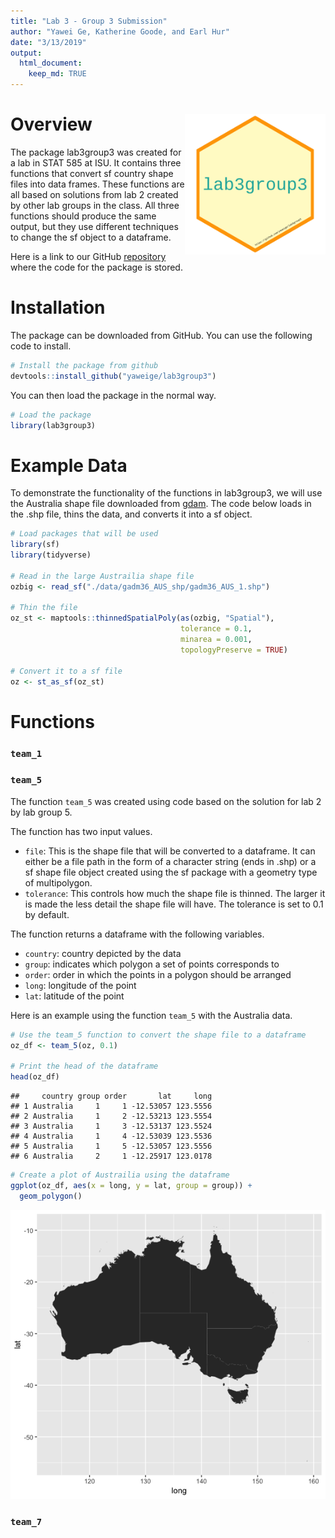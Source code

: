 ```yaml
---
title: "Lab 3 - Group 3 Submission"
author: "Yawei Ge, Katherine Goode, and Earl Hur"
date: "3/13/2019"
output: 
  html_document:
    keep_md: TRUE
---
```




# Overview <img align="right" width="225" height="225" src="./data-raw/sticker.png">

The package lab3group3 was created for a lab in STAT 585 at ISU. It contains three functions that convert sf country shape files into data frames. These functions are all based on solutions from lab 2 created by other lab groups in the class. All three functions should produce the same output, but they use different techniques to change the sf object to a dataframe.

Here is a link to our GitHub [repository](https://github.com/yaweige/lab3group3) where the code for the package is stored.

# Installation

The package can be downloaded from GitHub. You can use the following code to install.


```r
# Install the package from github
devtools::install_github("yaweige/lab3group3")
```

You can then load the package in the normal way.


```r
# Load the package
library(lab3group3)
```


# Example Data

To demonstrate the functionality of the functions in lab3group3, we will use the Australia shape file downloaded from [gdam](https://gadm.org/download_country_v3.html). The code below loads in the .shp file, thins the data, and converts it into a sf object.


```r
# Load packages that will be used
library(sf)
library(tidyverse)

# Read in the large Austrailia shape file
ozbig <- read_sf("./data/gadm36_AUS_shp/gadm36_AUS_1.shp")

# Thin the file
oz_st <- maptools::thinnedSpatialPoly(as(ozbig, "Spatial"), 
                                      tolerance = 0.1, 
                                      minarea = 0.001, 
                                      topologyPreserve = TRUE)

# Convert it to a sf file
oz <- st_as_sf(oz_st)
```

# Functions

### `team_1`

### `team_5`

The function `team_5` was created using code based on the solution for lab 2 by lab group 5. 

The function has two input values.

- `file`:	This is the shape file that will be converted to a dataframe. It can either be a file path in the form of a character string (ends in .shp) or a sf shape file object created using the sf package with a geometry type of multipolygon.
- `tolerance`: This controls how much the shape file is thinned. The larger it is made the less detail the shape file will have. The tolerance is set to 0.1 by default.

The function returns a dataframe with the following variables.

- `country`: country depicted by the data
- `group`: indicates which polygon a set of points corresponds to
- `order`: order in which the points in a polygon should be arranged
- `long`: longitude of the point
- `lat`: latitude of the point

Here is an example using the function `team_5` with the Australia data.


```r
# Use the team_5 function to convert the shape file to a dataframe
oz_df <- team_5(oz, 0.1)

# Print the head of the dataframe
head(oz_df)
```

```
##     country group order       lat     long
## 1 Australia     1     1 -12.53057 123.5556
## 2 Australia     1     2 -12.53213 123.5554
## 3 Australia     1     3 -12.53137 123.5524
## 4 Australia     1     4 -12.53039 123.5536
## 5 Australia     1     5 -12.53057 123.5556
## 6 Australia     2     1 -12.25917 123.0178
```

```r
# Create a plot of Austrailia using the dataframe
ggplot(oz_df, aes(x = long, y = lat, group = group)) + 
  geom_polygon()
```

![](README_files/figure-html/unnamed-chunk-4-1.png)<!-- -->

### `team_7`
